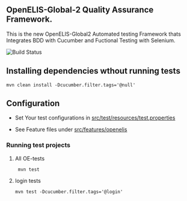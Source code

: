 
## OpenELIS-Global-2 Quality Assurance Framework.
This is the new  OpenELIS-Global2 Automated testing Framework thats Integrates BDD with Cucumber and Fuctional Testing with Selenium.

![Build Status](https://github.com/I-TECH-UW/openelis-qaframework/actions/workflows/qa.yml/badge.svg)
## Installing dependencies wthout running tests

    mvn clean install -Dcucumber.filter.tags='@null'

## Configuration
- Set Your test configurations in [src/test/resources/test.properties](./src/test/resources/test.properties)

- See Feature files under [src/features/openelis](./src/features/openelis)

### Running test projects

1. All OE-tests

        mvn test

2. login tests 

       mvn test -Dcucumber.filter.tags='@login'
